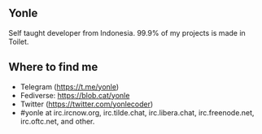 ## Yonle
Self taught developer from Indonesia. 99.9% of my projects is made in Toilet.

## Where to find me
- Telegram (https://t.me/yonle)
- Fediverse: https://blob.cat/yonle
- Twitter (https://twitter.com/yonlecoder)
- #yonle at irc.ircnow.org, irc.tilde.chat, irc.libera.chat, irc.freenode.net, irc.oftc.net, and other.
